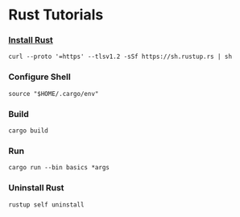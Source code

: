 # Rust Tutorials

### [Install Rust][install-rust]
```shell
curl --proto '=https' --tlsv1.2 -sSf https://sh.rustup.rs | sh
```

### Configure Shell
```shell
source "$HOME/.cargo/env"
```

### Build
```shell
cargo build
```

### Run
```shell
cargo run --bin basics *args
```

### Uninstall Rust
```shell
rustup self uninstall
```

[install-rust]: https://www.rust-lang.org/tools/install
